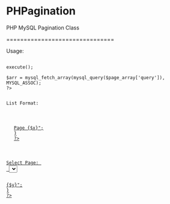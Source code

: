 PHPagination
============

PHP MySQL Pagination Class

===============================

Usage:
<code>
<?
include('PHPagination.php');
$pages = new pagination(1000,1000, $p, 'some_table', "SELECT * FROM some_table WHERE column=1 AND column2 LIKE '%Email%/", 'ASC', 'id');

$page_array = $pages->execute();

$arr = mysql_fetch_array(mysql_query($page_array['query']), MYSQL_ASSOC);
?>

List Format: <br>
<ul>
<?
$x = 0;
while($x < $page_array['pages']) {
echo "<li><a href='url?page={$s}'>Page {$x}</li>";
}
?>
</ul>

Select Page: <br>
<select>
<? 
$y = 0;
while($y < $page_array['pages']) {
echo "<option>{$y}</option>";
}
?>
</select>
</code>
